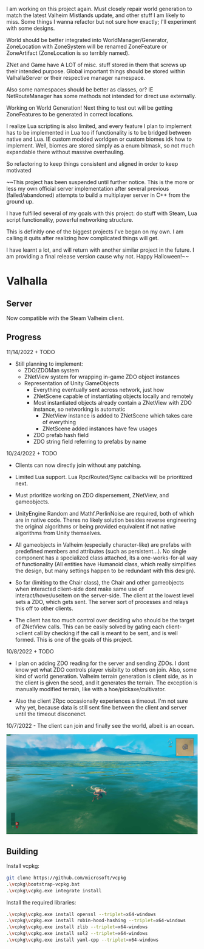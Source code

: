 I am working on this project again. Must closely repair world generation to match the latest Valheim Mistlands update, and other stuff I am likely to miss. Some things I wanna refactor but not sure how exactly; I'll experiment with some designs. 

World should be better integrated into WorldManager/Generator, ZoneLocation with ZoneSystem will be renamed ZoneFeature or ZoneArtifact (ZoneLocation is so terribly named). 

ZNet and Game have A LOT of misc. stuff stored in them that screws up their intended purpose. Global important things should be stored within ValhallaServer or their respective manager namespace. 

Also some namespaces should be better as classes, or? IE NetRouteManager has some methods not intended for direct use externally.

Working on World Generation! Next thing to test out will be getting ZoneFeatures to be generated in correct locations.

I realize Lua scripting is also limited, and every feature I plan to implement has to be implemented in Lua too if functionality is to be bridged between native and Lua. IE custom modded worldgen or custom biomes idk how to implement. Well, biomes are stored simply as a enum bitmask, so not much expandable there without massive overhauling.

So refactoring to keep things consistent and aligned in order to keep motivated



~~This project has been suspended until further notice. This is the more or less my own official server implementation after several previous (failed/abandoned) attempts to build a multiplayer server in C++ from the ground up. 

I have fulfilled several of my goals with this project: do stuff with Steam, Lua script functionality, powerful networking structure.

This is definitly one of the biggest projects I've began on my own. I am calling it quits after realizing how complicated things will get.

I have learnt a lot, and will return with another similar project in the future. I am providing a final release version cause why not. Happy Halloween!~~



# Valhalla 

## Server
Now compatible with the Steam Valheim client.

## Progress
11/14/2022 + TODO
 - Still planning to implement:
    - ZDO/ZDOMan system
    - ZNetView system for wrapping in-game ZDO object instances
    - Representation of Unity GameObjects
        - Everything eventually sent across network, just how
        - ZNetScene capable of instantiating objects locally and remotely
        - Most instantiated objects already contain a ZNetView with ZDO instance, so networking is automatic
            - ZNetView instance is added to ZNetScene which takes care of everything
            - ZNetScene added instances have few usages
        - ZDO prefab hash field
        - ZDO string field referring to prefabs by name

10/24/2022 + TODO
 - Clients can now directly join without any patching. 
 
 - Limited Lua support. Lua Rpc/Routed/Sync callbacks will be prioritized next.

 - Must prioritize working on ZDO dispersement, ZNetView, and gameobjects.

 - UnityEngine Random and Mathf.PerlinNoise are required, both of which are in native code. Theres no likely solution besides reverse engineering the original algorithms or being provided equivalent if not native algorithms from Unity themselves.
 
 - All gameobjects in Valheim (especially character-like) are prefabs with predefined members and attributes (such as persistent...). No single component has a specialized class attached, its a one-works-for-all way of functionality (All entities have Humanoid class, which really simplifies the design, but many settings happen to be redundant with this design). 
 
 - So far (limiting to the Chair class), the Chair and other gameobjects when interacted client-side dont make same use of interact/hover/useitem on the server-side. The client at the lowest level sets a ZDO, which gets sent. The server sort of processes and relays this off to other clients.
 
 - The client has too much control over deciding who should be the target of ZNetView calls. This can be easily solved by gating each client->client call by checking if the call is meant to be sent, and is well formed. This is one of the goals of this project.

10/8/2022 + TODO
 - I plan on adding ZDO reading for the server and sending ZDOs. I dont know yet what ZDO controls player visibilty to others on join. Also, some kind of world generation. Valheim terrain generation is client side, as in the client is given the seed, and it generates the terrain. The exception is manually modified terrain, like with a hoe/pickaxe/cultivator.
 
 - Also the client ZRpc occasionally experiences a timeout. I'm not sure why yet, because data is still sent fine between the client and server until the timeout disconenct.
    

10/7/2022 - The client can join and finally see the world, albeit is an ocean.

![Ocean spawn image](/pics/ocean_spawn.jpg)

## Building
Install vcpkg:
```bash
git clone https://github.com/microsoft/vcpkg
.\vcpkg\bootstrap-vcpkg.bat
.\vcpkg\vcpkg.exe integrate install
```
Install the required libraries:
```bash
.\vcpkg\vcpkg.exe install openssl --triplet=x64-windows
.\vcpkg\vcpkg.exe install robin-hood-hashing --triplet=x64-windows
.\vcpkg\vcpkg.exe install zlib --triplet=x64-windows
.\vcpkg\vcpkg.exe install sol2 --triplet=x64-windows
.\vcpkg\vcpkg.exe install yaml-cpp --triplet=x64-windows
```
